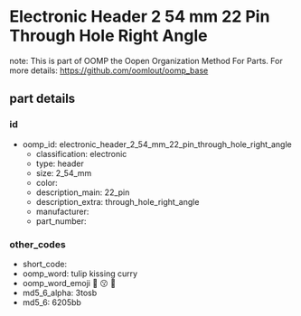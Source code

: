 # Electronic Header 2 54 mm 22 Pin Through Hole Right Angle  

note: This is part of OOMP the Oopen Organization Method For Parts. For more details: https://github.com/oomlout/oomp_base

##  part details





### id
* oomp_id: electronic_header_2_54_mm_22_pin_through_hole_right_angle
  * classification: electronic
  * type: header
  * size: 2_54_mm
  * color: 
  * description_main: 22_pin
  * description_extra: through_hole_right_angle
  * manufacturer: 
  * part_number: 

### other_codes
* short_code: 
* oomp_word: tulip kissing curry
* oomp_word_emoji :tulip: :kissing: :curry:
* md5_6_alpha: 3tosb
* md5_6: 6205bb